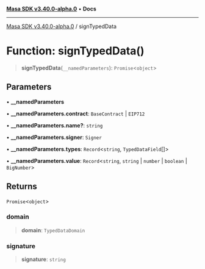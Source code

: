 [**Masa SDK v3.40.0-alpha.0**](../README.md) • **Docs**

***

[Masa SDK v3.40.0-alpha.0](../globals.md) / signTypedData

# Function: signTypedData()

> **signTypedData**(`__namedParameters`): `Promise`\<`object`\>

## Parameters

• **\_\_namedParameters**

• **\_\_namedParameters.contract**: `BaseContract` \| `EIP712`

• **\_\_namedParameters.name?**: `string`

• **\_\_namedParameters.signer**: `Signer`

• **\_\_namedParameters.types**: `Record`\<`string`, `TypedDataField`[]\>

• **\_\_namedParameters.value**: `Record`\<`string`, `string` \| `number` \| `boolean` \| `BigNumber`\>

## Returns

`Promise`\<`object`\>

### domain

> **domain**: `TypedDataDomain`

### signature

> **signature**: `string`
